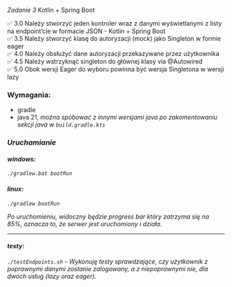 *Zadanie 3* Kotlin + Spring Boot

:white_check_mark: 3.0 Należy stworzyć jeden kontroler wraz z danymi wyświetlanymi z listy na endpoint’cie w formacie JSON - Kotlin + Spring Boot  
:white_check_mark: 3.5 Należy stworzyć klasę do autoryzacji (mock) jako Singleton w formie eager  
:white_check_mark: 4.0 Należy obsłużyć dane autoryzacji przekazywane przez użytkownika  
:white_check_mark: 4.5 Należy wstrzyknąć singleton do głównej klasy via @Autowired  
:white_check_mark: 5.0 Obok wersji Eager do wyboru powinna być wersja Singletona w wersji lazy

### Wymagania:
- gradle
- java 21, <i>można spóbować z innymi wersjami java po zakomentowaniu sekcji java w `build.gradle.kts`

### Uruchamianie
 
#### windows:
`./gradlew.bat bootRun`
#### linux:
`./gradlew bootRun`

Po uruchomieniu, widoczny będzie progress bar który zatrzyma się na 85%, oznacza to, że serwer jest uruchomiony i działa.

------------------

#### testy:
`./testEndpoints.sh` - Wykonuję testy sprawdzające, czy użytkownik z poprawnymi danymi zostanie zalogowany, a z niepoprawnymi nie, dla dwóch usług (lazy oraz eager).